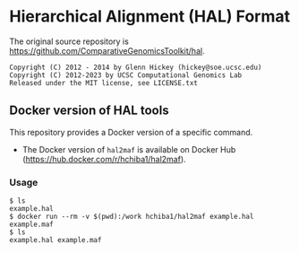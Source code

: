 # Hierarchical Alignment (HAL) Format
The original source repository is https://github.com/ComparativeGenomicsToolkit/hal.
```
Copyright (C) 2012 - 2014 by Glenn Hickey (hickey@soe.ucsc.edu)
Copyright (C) 2012-2023 by UCSC Computational Genomics Lab
Released under the MIT license, see LICENSE.txt
```

## Docker version of HAL tools
This repository provides a Docker version of a specific command.
* The Docker version of `hal2maf` is available on Docker Hub (https://hub.docker.com/r/hchiba1/hal2maf).

### Usage
```
$ ls
example.hal
$ docker run --rm -v $(pwd):/work hchiba1/hal2maf example.hal example.maf
$ ls
example.hal example.maf
```
